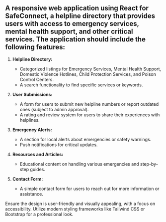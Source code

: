 ## A responsive web application using React for SafeConnect, a helpline directory that provides users with access to emergency services, mental health support, and other critical services. The application should include the following features:

1. **Helpline Directory:** 
   - Categorized listings for Emergency Services, Mental Health Support, Domestic Violence Hotlines, Child Protection Services, and Poison Control Centers.
   - A search functionality to find specific services or keywords.

2. **User Submissions:**
   - A form for users to submit new helpline numbers or report outdated ones (subject to admin approval).
   - A rating and review system for users to share their experiences with helplines.

3. **Emergency Alerts:**
   - A section for local alerts about emergencies or safety warnings.
   - Push notifications for critical updates.

4. **Resources and Articles:**
   - Educational content on handling various emergencies and step-by-step guides.

5. **Contact Form:**
   - A simple contact form for users to reach out for more information or assistance.

Ensure the design is user-friendly and visually appealing, with a focus on accessibility. Utilize modern styling frameworks like Tailwind CSS or Bootstrap for a professional look.